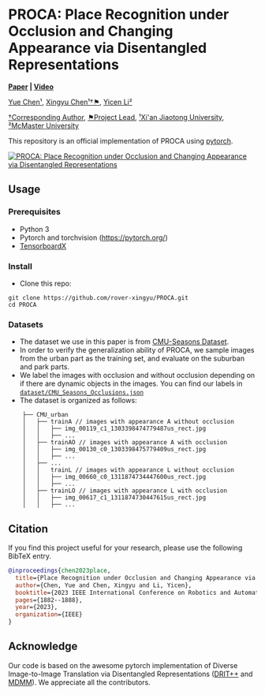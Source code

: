# PROCA: Place Recognition under Occlusion and Changing Appearance via Disentangled Representations 

**[Paper](https://arxiv.org/pdf/2211.11439.pdf) |
[Video](https://www.youtube.com/watch?v=W_tol4aHIQk)**

[Yue Chen¹](https://scholar.google.com/citations?user=M2hq1_UAAAAJ&hl=en), 
[Xingyu Chen¹†⚑](https://rover-xingyu.github.io/),
[Yicen Li²](https://yicen-research.webador.com/)

[†Corresponding Author](https://rover-xingyu.github.io/), 
[⚑Project Lead](https://rover-xingyu.github.io/),
[¹Xi'an Jiaotong University](http://en.xjtu.edu.cn/),
[²McMaster University](https://www.mcmaster.ca/)

This repository is an official implementation of PROCA using [pytorch](https://pytorch.org/). 

[![PROCA: Place Recognition under Occlusion and Changing Appearance via Disentangled Representations](https://res.cloudinary.com/marcomontalbano/image/upload/v1678023918/video_to_markdown/images/youtube--W_tol4aHIQk-c05b58ac6eb4c4700831b2b3070cd403.jpg)](https://www.youtube.com/watch?v=W_tol4aHIQk "PROCA: Place Recognition under Occlusion and Changing Appearance via Disentangled Representations")

## Usage

### Prerequisites
- Python 3
- Pytorch and torchvision (https://pytorch.org/)
- [TensorboardX](https://github.com/lanpa/tensorboard-pytorch)

### Install
- Clone this repo:
```
git clone https://github.com/rover-xingyu/PROCA.git
cd PROCA
```

### Datasets
- The dataset we use in this paper is from [CMU-Seasons Dataset](https://data.ciirc.cvut.cz/public/projects/2020VisualLocalization/CMU-Seasons/).
- In order to verify the generalization ability of PROCA, we sample images from the urban part as the training set, and evaluate on the suburban and park parts. 
- We label the images with occlusion and without occlusion depending on if there are dynamic objects in the images. You can find our labels in [`dataset/CMU_Seasons_Occlusions.json`](dataset/CMU_Seasons_Occlusions.json) 
- The dataset is organized as follows:
```
    ├── CMU_urban
    │   ├── trainA // images with appearance A without occlusion
    │   │   ├── img_00119_c1_1303398474779487us_rect.jpg
    │   │   ├── ...
    │   ├── trainAO // images with appearance A with occlusion
    │   │   ├── img_00130_c0_1303398475779409us_rect.jpg
    │   │   ├── ...
    │   ├── ...
    │   │   trainL // images with appearance L without occlusion
    │   │   ├── img_00660_c0_1311874734447600us_rect.jpg
    │   │   ├── ...
    │   ├── trainLO // images with appearance L with occlusion
    │   │   ├── img_00617_c1_1311874730447615us_rect.jpg
    │   │   ├── ...
```

## Citation

If you find this project useful for your research, please use the following BibTeX entry.

```bibtex
@inproceedings{chen2023place,
  title={Place Recognition under Occlusion and Changing Appearance via Disentangled Representations},
  author={Chen, Yue and Chen, Xingyu and Li, Yicen},
  booktitle={2023 IEEE International Conference on Robotics and Automation (ICRA)},
  pages={1882--1888},
  year={2023},
  organization={IEEE}
}
```

## Acknowledge
Our code is based on the awesome pytorch implementation of Diverse Image-to-Image Translation via Disentangled Representations ([DRIT++](https://github.com/HsinYingLee/DRIT) and [MDMM](https://github.com/HsinYingLee/MDMM)). We appreciate all the contributors.
